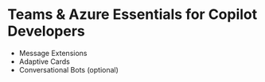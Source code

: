 # Teams & Azure Essentials for Copilot Developers

- Message Extensions
- Adaptive Cards
- Conversational Bots (optional)